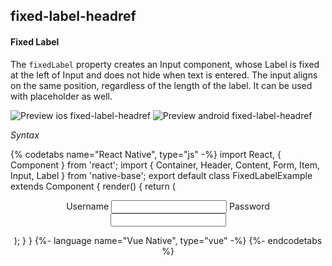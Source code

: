 ## fixed-label-headref
#### Fixed Label

The <code>fixedLabel</code> property creates an Input component, whose Label is fixed at the left of  Input and does not hide when text is entered. The input aligns on the same position, regardless of the length of the label. It can be used with placeholder as well.

![Preview ios fixed-label-headref](https://github.com/GeekyAnts/NativeBase-KitchenSink/raw/v2.6.1/screenshots/ios/input-fixed.png)
![Preview android fixed-label-headref](https://github.com/GeekyAnts/NativeBase-KitchenSink/raw/v2.6.1/screenshots/android/input-fixed.png)

*Syntax*

{% codetabs name="React Native", type="js" -%}
import React, { Component } from 'react';
import { Container, Header, Content, Form, Item, Input, Label } from 'native-base';
export default class FixedLabelExample extends Component {
  render() {
    return (
      <Container>
        <Header />
        <Content>
          <Form>
            <Item fixedLabel>
              <Label>Username</Label>
              <Input />
            </Item>
            <Item fixedLabel last>
              <Label>Password</Label>
              <Input />
            </Item>
          </Form>
        </Content>
      </Container>
    );
  }
}
{%- language name="Vue Native", type="vue" -%}
<template>
  <nb-container>
    <nb-header />
    <nb-content>
      <nb-form>
        <nb-item fixedLabel>
          <nb-label>Username</nb-label>
          <nb-input />
        </nb-item>
        <nb-item fixedLabel last>
          <nb-label>Password</nb-label>
          <nb-input />
        </nb-item>
      </nb-form>
    </nb-content>
  </nb-container>
</template>
{%- endcodetabs %}
 <p>
    <div id="" class="mobileDevice" style="background: url(&quot;https://docs-v2.nativebase.io/docs/assets/iosphone.png&quot;) no-repeat; padding: 63px 20px 100px 15px; width: 292px; height: 600px;margin:0 auto;float:none;">
        <img src="https://github.com/GeekyAnts/NativeBase-KitchenSink/raw/v2.6.1/screenshots/ios/input-fixed.png" alt="" style="display:block !important" />
    </div>
</p>
<br />
